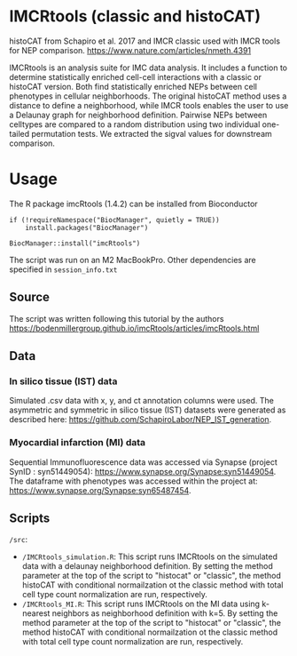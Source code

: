 # IMCRtools (classic and histoCAT)
histoCAT from Schapiro et al. 2017 and IMCR classic used with IMCR tools for NEP comparison. https://www.nature.com/articles/nmeth.4391

IMCRtools is an analysis suite for IMC data analysis. It includes a function to determine statistically enriched cell-cell interactions with a classic or histoCAT version. Both find statistically enriched NEPs between cell phenotypes in cellular neighborhoods. The original histoCAT method uses a distance to define a neighborhood, while IMCR tools enables the user to use a Delaunay graph for neighborhood definition. Pairwise NEPs between celltypes are compared to a random distribution using two individual one-tailed permutation tests. We extracted the sigval values for downstream comparison. 

# Usage

The R package imcRtools (1.4.2) can be installed from Bioconductor

```
if (!requireNamespace("BiocManager", quietly = TRUE))
    install.packages("BiocManager")

BiocManager::install("imcRtools")
```
The script was run on an M2 MacBookPro. 
Other dependencies are specified in `session_info.txt`


## Source

The script was written following this tutorial by the authors https://bodenmillergroup.github.io/imcRtools/articles/imcRtools.html

## Data

### In silico tissue (IST) data
Simulated .csv data with x, y, and ct annotation columns were used. The asymmetric and symmetric in silico tissue (IST) datasets were generated as described here: https://github.com/SchapiroLabor/NEP_IST_generation. 

### Myocardial infarction (MI) data

Sequential Immunofluorescence data was accessed via Synapse (project SynID : syn51449054): https://www.synapse.org/Synapse:syn51449054. The dataframe with phenotypes was accessed within the project at:  https://www.synapse.org/Synapse:syn65487454.

## Scripts

`/src`:
- `/IMCRtools_simulation.R`: This script runs IMCRtools on the simulated data with a delaunay neighborhood definition. By setting the method parameter at the top of the script to "histocat" or "classic", the method histoCAT with conditional normailzation ot the classic method with total cell type count normalization are run, respectively. 
- `/IMCRtools_MI.R`: This script runs IMCRtools on the MI data using k-nearest neighbors as neighborhood definition with k=5. By setting the method parameter at the top of the script to "histocat" or "classic", the method histoCAT with conditional normailzation ot the classic method with total cell type count normalization are run, respectively. 
